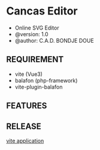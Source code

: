  # Cancas Editor

- Online SVG Editor
- @version: 1.0
- @author: C.A.D. BONDJE DOUE


 ## REQUIREMENT

- vite (Vue3)
- balafon (php-framework)
- vite-plugin-balafon

 ## FEATURES

 ## RELEASE

 [vite application](https://balafon.igkdev.com/front-end/viteapp)